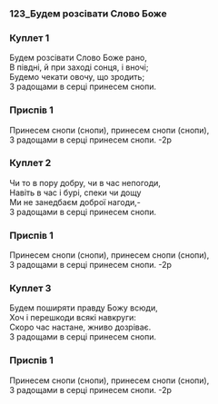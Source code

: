 ### 123_Будем розсівати Слово Боже
### Куплет 1
Будем розсівати Слово Боже рано, <br/>В півдні, й при заході сонця, і вночі;<br/>Будемо чекати овочу, що зродить; <br/>З радощами в серці принесем снопи.
### Приспів 1
Принесем снопи (снопи), принесем снопи (снопи),<br/>З радощами в серці принесем снопи. -2р
### Куплет 2
Чи то в пору добру, чи в час непогоди, <br/>Навіть в час і бурі, спеки чи дощу <br/>Ми не занедбаєм доброї нагоди,- <br/>З радощами в серці принесем снопи.
### Приспів 1
Принесем снопи (снопи), принесем снопи (снопи),<br/>З радощами в серці принесем снопи. -2р
### Куплет 3
Будем поширяти правду Божу всюди, <br/>Хоч і перешкоди всякі навкруги:<br/>Скоро час настане, жниво дозріває. <br/>З радощами в серці принесем снопи.
### Приспів 1
Принесем снопи (снопи), принесем снопи (снопи),<br/>З радощами в серці принесем снопи. -2р

